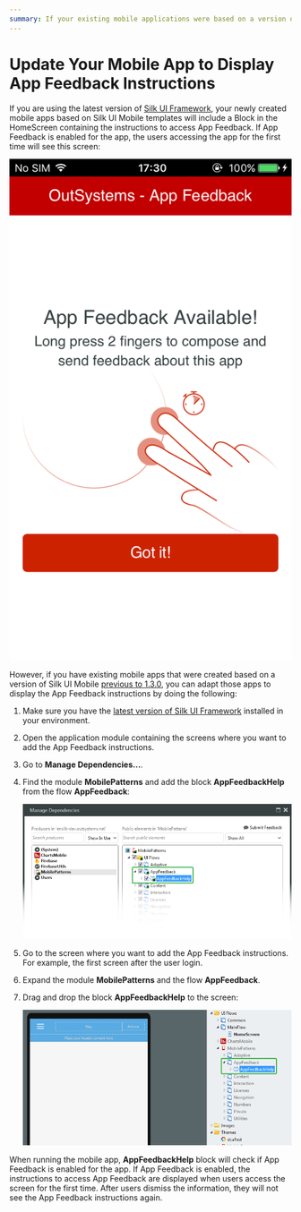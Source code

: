 ```yaml
---
summary: If your existing mobile applications were based on a version of Silk UI Mobile previous to 1.3.0, learn how to update them to display the App Feedback instructions screen.
---
```


# Update Your Mobile App to Display App Feedback Instructions

If you are using the latest version of [Silk UI Framework](https://success.outsystems.com/Documentation/SILK_UI_Framework), your newly created mobile apps based on Silk UI Mobile templates will include a Block in the HomeScreen containing the instructions to access App Feedback. If App Feedback is enabled for the app, the users accessing the app for the first time will see this screen:  

![](images/app-feedback-send-mobile-1.png?width=300)

However, if you have existing mobile apps that were created based on a version of Silk UI Mobile [previous to 1.3.0](https://success.outsystems.com/Documentation/SILK_UI_Framework/Upgrading_Silk_UI#Mobile), you can adapt those apps to display the App Feedback instructions by doing the following:

1. Make sure you have the [latest version of Silk UI Framework](https://success.outsystems.com/Documentation/SILK_UI_Framework/Upgrading_Silk_UI) installed in your environment.

1. Open the application module containing the screens where you want to add the App Feedback instructions.  

1. Go to **Manage Dependencies...**.

1. Find the module **MobilePatterns** and add the block **AppFeedbackHelp** from the flow **AppFeedback**:

    ![](images/app-feedback-add-onboard-screen-1.png)

1. Go to the screen where you want to add the App Feedback instructions. For example, the first screen after the user login.

1. Expand the module **MobilePatterns** and the flow **AppFeedback**.

1. Drag and drop the block **AppFeedbackHelp** to the screen:

    ![](images/app-feedback-add-onboard-screen-2.png)

When running the mobile app, **AppFeedbackHelp** block will check if App Feedback is enabled for the app. If App Feedback is enabled, the instructions to access App Feedback are displayed when users access the screen for the first time. After users dismiss the information, they will not see the App Feedback instructions again.
